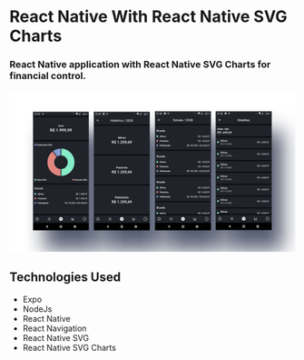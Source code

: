 # React Native With React Native SVG Charts
### React Native application with React Native SVG Charts for financial control.
![Tela App Financeiro](https://github.com/r-santtos/React-Native-With-React-Native-SVG-Charts/blob/master/mobile.jpg?raw=true?raw=true "Financeiro")

## Technologies Used
* Expo
* NodeJs
* React Native
* React Navigation
* React Native SVG
* React Native SVG Charts
